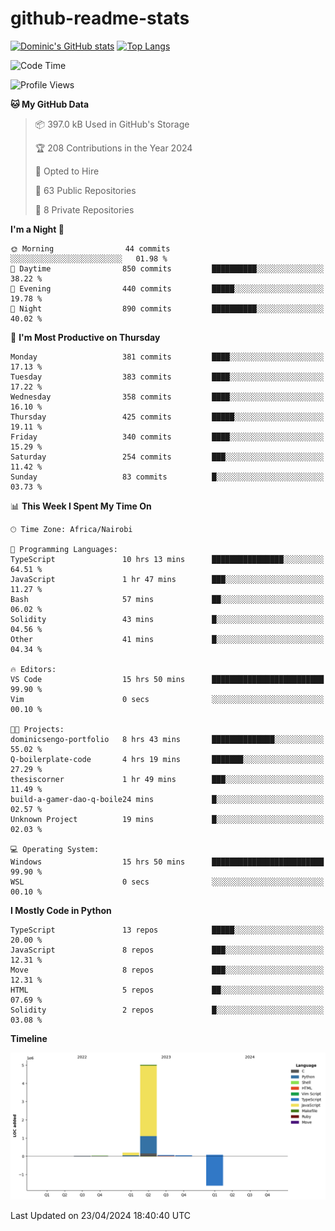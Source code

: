 # github-readme-stats
[![Dominic's GitHub stats](https://github-readme-stats.vercel.app/api?username=Domengo&show_icons=true)](https://github.com/anuraghazra/github-readme-stats)
[![Top Langs](https://github-readme-stats.vercel.app/api/top-langs/?username=Domengo&show_icons=true)](https://github.com/Domengo/github-readme-stats)

<!--START_SECTION:waka-->
![Code Time](http://img.shields.io/badge/Code%20Time-618%20hrs%2021%20mins-blue)

![Profile Views](http://img.shields.io/badge/Profile%20Views-1-blue)

**🐱 My GitHub Data** 

> 📦 397.0 kB Used in GitHub's Storage 
 > 
> 🏆 208 Contributions in the Year 2024
 > 
> 💼 Opted to Hire
 > 
> 📜 63 Public Repositories 
 > 
> 🔑 8 Private Repositories 
 > 
**I'm a Night 🦉** 

```text
🌞 Morning                44 commits          ░░░░░░░░░░░░░░░░░░░░░░░░░   01.98 % 
🌆 Daytime                850 commits         ██████████░░░░░░░░░░░░░░░   38.22 % 
🌃 Evening                440 commits         █████░░░░░░░░░░░░░░░░░░░░   19.78 % 
🌙 Night                  890 commits         ██████████░░░░░░░░░░░░░░░   40.02 % 
```
📅 **I'm Most Productive on Thursday** 

```text
Monday                   381 commits         ████░░░░░░░░░░░░░░░░░░░░░   17.13 % 
Tuesday                  383 commits         ████░░░░░░░░░░░░░░░░░░░░░   17.22 % 
Wednesday                358 commits         ████░░░░░░░░░░░░░░░░░░░░░   16.10 % 
Thursday                 425 commits         █████░░░░░░░░░░░░░░░░░░░░   19.11 % 
Friday                   340 commits         ████░░░░░░░░░░░░░░░░░░░░░   15.29 % 
Saturday                 254 commits         ███░░░░░░░░░░░░░░░░░░░░░░   11.42 % 
Sunday                   83 commits          █░░░░░░░░░░░░░░░░░░░░░░░░   03.73 % 
```


📊 **This Week I Spent My Time On** 

```text
🕑︎ Time Zone: Africa/Nairobi

💬 Programming Languages: 
TypeScript               10 hrs 13 mins      ████████████████░░░░░░░░░   64.51 % 
JavaScript               1 hr 47 mins        ███░░░░░░░░░░░░░░░░░░░░░░   11.27 % 
Bash                     57 mins             ██░░░░░░░░░░░░░░░░░░░░░░░   06.02 % 
Solidity                 43 mins             █░░░░░░░░░░░░░░░░░░░░░░░░   04.56 % 
Other                    41 mins             █░░░░░░░░░░░░░░░░░░░░░░░░   04.34 % 

🔥 Editors: 
VS Code                  15 hrs 50 mins      █████████████████████████   99.90 % 
Vim                      0 secs              ░░░░░░░░░░░░░░░░░░░░░░░░░   00.10 % 

🐱‍💻 Projects: 
dominicsengo-portfolio   8 hrs 43 mins       ██████████████░░░░░░░░░░░   55.02 % 
Q-boilerplate-code       4 hrs 19 mins       ███████░░░░░░░░░░░░░░░░░░   27.29 % 
thesiscorner             1 hr 49 mins        ███░░░░░░░░░░░░░░░░░░░░░░   11.49 % 
build-a-gamer-dao-q-boile24 mins             █░░░░░░░░░░░░░░░░░░░░░░░░   02.57 % 
Unknown Project          19 mins             █░░░░░░░░░░░░░░░░░░░░░░░░   02.03 % 

💻 Operating System: 
Windows                  15 hrs 50 mins      █████████████████████████   99.90 % 
WSL                      0 secs              ░░░░░░░░░░░░░░░░░░░░░░░░░   00.10 % 
```

**I Mostly Code in Python** 

```text
TypeScript               13 repos            █████░░░░░░░░░░░░░░░░░░░░   20.00 % 
JavaScript               8 repos             ███░░░░░░░░░░░░░░░░░░░░░░   12.31 % 
Move                     8 repos             ███░░░░░░░░░░░░░░░░░░░░░░   12.31 % 
HTML                     5 repos             ██░░░░░░░░░░░░░░░░░░░░░░░   07.69 % 
Solidity                 2 repos             █░░░░░░░░░░░░░░░░░░░░░░░░   03.08 % 
```



**Timeline**

![Lines of Code chart](https://raw.githubusercontent.com/Domengo/Domengo/main/assets/bar_graph.png)


 Last Updated on 23/04/2024 18:40:40 UTC
<!--END_SECTION:waka-->


